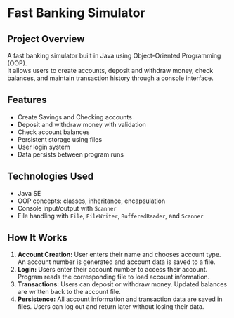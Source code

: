 # Fast Banking Simulator

## Project Overview
A fast banking simulator built in Java using Object-Oriented Programming (OOP).  
It allows users to create accounts, deposit and withdraw money, check balances, and maintain transaction history through a console interface.

## Features
- Create Savings and Checking accounts  
- Deposit and withdraw money with validation  
- Check account balances  
- Persistent storage using files  
- User login system  
- Data persists between program runs  

## Technologies Used
- Java SE  
- OOP concepts: classes, inheritance, encapsulation  
- Console input/output with `Scanner`  
- File handling with `File`, `FileWriter`, `BufferedReader`, and `Scanner`  

## How It Works
1. **Account Creation:** User enters their name and chooses account type. An account number is generated and account data is saved to a file.  
2. **Login:** Users enter their account number to access their account. Program reads the corresponding file to load account information.  
3. **Transactions:** Users can deposit or withdraw money. Updated balances are written back to the account file.  
4. **Persistence:** All account information and transaction data are saved in files. Users can log out and return later without losing their data.

